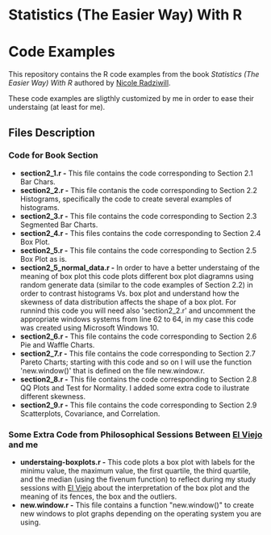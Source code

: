 # Statistics (The Easier Way) With R
# Code Examples

This repository contains the R code examples from the book *Statistics (The Easier Way) With R* authored by [Nicole Radziwill](http://nicoleradziwill.com/).

These code examples are sligthly customized by me in order to ease their understaing (at least for me).

## Files Description

### Code for Book Section

* **section2_1.r -** This file contains the code corresponding to Section 2.1 Bar Chars.
* **section2_2.r -** This file contanis the code corresponding to Section 2.2 Histograms, specifically the code to create several examples of histograms.
* **section2_3.r -** This file contains the code corresponding to Section 2.3 Segmented Bar Charts.
* **section2_4.r -** This files contains the code corresponding to Section 2.4 Box Plot.
* **section2_5.r -** This file contains the code corresponding to Section 2.5 Box Plot as is.
* **section2_5_normal_data.r -** In order to have a better understaing of the meaning of box plot this code plots different box plot diagramns using random generate data (similar to the code examples of Section 2.2) in order to contrast histograms Vs. box plot and understand how the skewness of data distribution affects the shape of a box plot. For runnind this code you will need also 'section2_2.r' and uncomment the appropriate windows systems from line 62 to 64, in my case this code was created using Microsoft Windows 10.
* **section2_6.r -** This file contains the code corresponding to Section 2.6 Pie and Waffle Charts.
* **section2_7.r -** This file contains the code corresponding to Section 2.7 Pareto Charts; starting with this code and so on I will use the function 'new.window()' that is defined on the file new.window.r.
* **section2_8.r -** This file contains the code corresponding to Section 2.8 QQ Plots and Test for Normality. I added some extra code to ilustrate different skewness.
* **section2_9.r -** This file contains the code corresponding to Section 2.9 Scatterplots, Covariance, and Correlation.

### Some Extra Code from Philosophical Sessions Between [El Viejo](https://github.com/elviejo79) and me

* **understaing-boxplots.r -** This code plots a box plot with labels for the minimu value, the maximum value, the first quartile, the third quartile, and the median (using the fivenum function) to reflect during my study sessions with [El Viejo](https://github.com/elviejo79) about the interpretation of the box plot and the meaning of its fences, the box and the outliers.
* **new.window.r -** This file contains a function "new.window()" to create new windows to plot graphs depending on the operating system you are using.